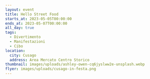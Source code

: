 ```yaml
---
layout: event
title: Hello Street Food
starts_at: 2023-05-05T00:00:00
ends_at: 2023-05-07T00:00:00
all_day: true
tags:
  - Divertimento
  - Manifestazioni
  - Cibo
location:
  city: Cusago
  address: Area Mercato Centro Storico
thumbnail: images/uploads/ashley-owen-cq6jyslww2e-unsplash.webp
flyer: images/uploads/cusago-in-festa.png
---
```

